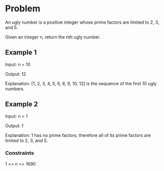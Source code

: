 # Problem

An ugly number is a positive integer whose prime factors are limited to 2, 3, and 5.

Given an integer n, return the nth ugly number.

## Example 1

Input: n = 10

Output: 12

Explanation: [1, 2, 3, 4, 5, 6, 8, 9, 10, 12] is the sequence of the first 10 ugly numbers.

## Example 2

Input: n = 1

Output: 1

Explanation: 1 has no prime factors, therefore all of its prime factors are limited to 2, 3, and 5.
 
### Constraints

1 <= n <= 1690
